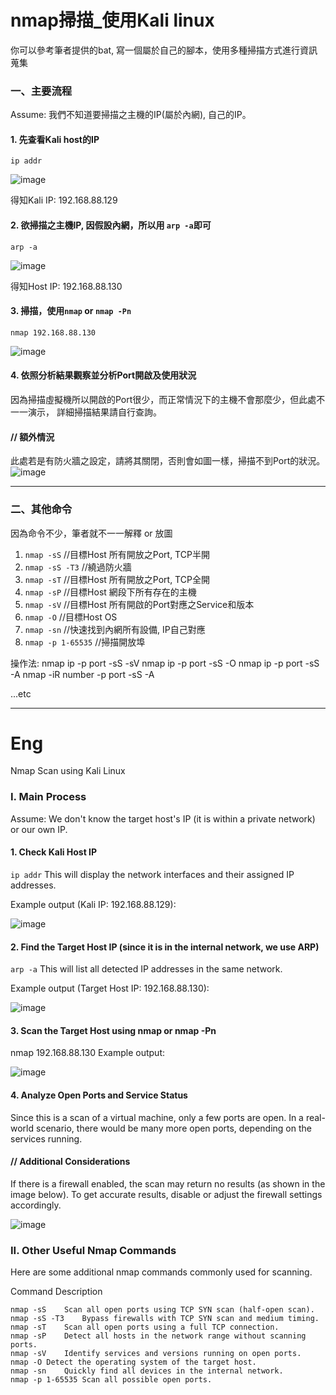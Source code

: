 # nmap掃描_使用Kali linux

你可以參考筆者提供的bat, 寫一個屬於自己的腳本，使用多種掃描方式進行資訊蒐集

### 一、主要流程
Assume: 我們不知道要掃描之主機的IP(屬於內網), 自己的IP。

#### 1. 先查看Kali host的IP
```
ip addr
```
![image](https://github.com/user-attachments/assets/a76d5889-a684-4259-9fc6-bff3fb9877a3)

得知Kali IP: 192.168.88.129
#### 2. 欲掃描之主機IP, 因假設內網，所以用 `arp -a`即可
```
arp -a
```
![image](https://github.com/user-attachments/assets/50001a1f-a130-4879-abd7-b766c5d31110)

得知Host IP: 192.168.88.130

#### 3. 掃描，使用`nmap` or `nmap -Pn`

```
nmap 192.168.88.130
```

![image](https://github.com/user-attachments/assets/4c5f9179-493b-4380-8a62-e9ec7155c8ed)


#### 4. 依照分析結果觀察並分析Port開啟及使用狀況

因為掃描虛擬機所以開啟的Port很少，而正常情況下的主機不會那麼少，但此處不一一演示，
詳細掃描結果請自行查詢。




#### // 額外情況
此處若是有防火牆之設定，請將其關閉，否則會如圖一樣，掃描不到Port的狀況。
![image](https://github.com/user-attachments/assets/a5dfa42d-75bc-4de4-a1af-58ee5f825fea)


----
### 二、其他命令
因為命令不少，筆者就不一一解釋 or 放圖

1. `nmap -sS`  //目標Host 所有開放之Port, TCP半開
2. `nmap -sS -T3`  //繞過防火牆
3. `nmap -sT`  //目標Host 所有開放之Port, TCP全開
4. `nmap -sP`  //目標Host 網段下所有存在的主機
5. `nmap -sV`  //目標Host 所有開啟的Port對應之Service和版本
6. `nmap -O`   //目標Host OS
7. `nmap -sn`  //快速找到內網所有設備, IP自己對應
8. `nmap -p 1-65535` //掃描開放埠

操作法:
nmap ip -p port -sS -sV
nmap ip -p port -sS -O
nmap ip -p port -sS -A
nmap -iR number -p port -sS -A


...etc

----
# Eng
Nmap Scan using Kali Linux
### I. Main Process
Assume: We don't know the target host's IP (it is within a private network) or our own IP.

#### 1. Check Kali Host IP
`ip addr`
This will display the network interfaces and their assigned IP addresses.

Example output (Kali IP: 192.168.88.129):

![image](https://github.com/user-attachments/assets/a76d5889-a684-4259-9fc6-bff3fb9877a3)


#### 2. Find the Target Host IP (since it is in the internal network, we use ARP)
`arp -a`
This will list all detected IP addresses in the same network.

Example output (Target Host IP: 192.168.88.130):

![image](https://github.com/user-attachments/assets/50001a1f-a130-4879-abd7-b766c5d31110)


#### 3. Scan the Target Host using nmap or nmap -Pn
nmap 192.168.88.130
Example output:

![image](https://github.com/user-attachments/assets/4c5f9179-493b-4380-8a62-e9ec7155c8ed)

#### 4. Analyze Open Ports and Service Status
Since this is a scan of a virtual machine, only a few ports are open. In a real-world scenario, there would be many more open ports, depending on the services running.

#### // Additional Considerations
If there is a firewall enabled, the scan may return no results (as shown in the image below). To get accurate results, disable or adjust the firewall settings accordingly.


![image](https://github.com/user-attachments/assets/a5dfa42d-75bc-4de4-a1af-58ee5f825fea)

### II. Other Useful Nmap Commands
Here are some additional nmap commands commonly used for scanning.

Command	Description
```
nmap -sS	Scan all open ports using TCP SYN scan (half-open scan).
nmap -sS -T3	Bypass firewalls with TCP SYN scan and medium timing.
nmap -sT	Scan all open ports using a full TCP connection.
nmap -sP	Detect all hosts in the network range without scanning ports.
nmap -sV	Identify services and versions running on open ports.
nmap -O	Detect the operating system of the target host.
nmap -sn	Quickly find all devices in the internal network.
nmap -p 1-65535	Scan all possible open ports.
```
